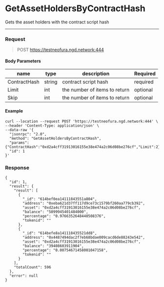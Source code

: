 # GetAssetHoldersByContractHash
Gets the asset holders with the contract script hash
<hr>

### Request

> POST https://testneofura.ngd.network:444

#### Body Parameters

|    name    | type | description | Required |
| ---------- | --- |    ------    | ----|
| ContractHash     | string|  contract script hash| required|
| Limit    | int|  the number of items to return| optional|
| Skip    | int|  the number of items to return| optional |


#### Example
```
curl --location --request POST 'https://testneofura.ngd.network:444' \
--header 'Content-Type: application/json' \
--data-raw '{
  "jsonrpc": "2.0",
  "method": "GetAssetHoldersByContractHash",
  "params": {"ContractHash":"0xd2a4cff31913016155e38e474a2c06d08be276cf","Limit":2},
  "id": 1
}'
```
### Response
```json5
{
  "id": 1,
  "result": {
    "result": [
      {
        "_id": "614bef0ea14111843551a804",
        "address": "0xeba621d37ff117d9ce73c1579bf260aa779cb392",
        "asset": "0xd2a4cff31913016155e38e474a2c06d08be276cf",
        "balance": "5099945401484000",
        "percentage": "0.9766352648440508376",
        "tokenid": ""
      },
      {
        "_id": "614befe8a141118435521dd8",
        "address": "0x4487494dac2f7eb68bdae009cacd6de88243e542",
        "asset": "0xd2a4cff31913016155e38e474a2c06d08be276cf",
        "balance": "39408603911904",
        "percentage": "0.00754671458001047158",
        "tokenid": ""
      }
    ],
    "totalCount": 596
  },
  "error": null
}
```
